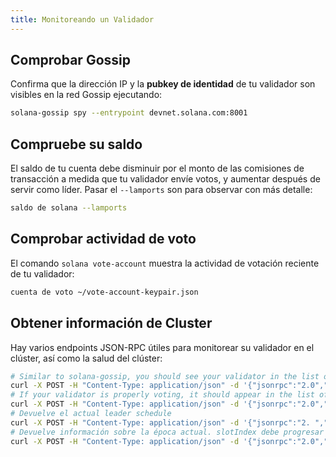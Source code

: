 ```yaml
---
title: Monitoreando un Validador
---
```


## Comprobar Gossip

Confirma que la dirección IP y la **pubkey de identidad** de tu validador son visibles en la red Gossip ejecutando:

```bash
solana-gossip spy --entrypoint devnet.solana.com:8001
```

## Compruebe su saldo

El saldo de tu cuenta debe disminuir por el monto de las comisiones de transacción a medida que tu validador envíe votos, y aumentar después de servir como líder. Pasar el `--lamports` son para observar con más detalle:

```bash
saldo de solana --lamports
```

## Comprobar actividad de voto

El comando `solana vote-account` muestra la actividad de votación reciente de tu validador:

```bash
cuenta de voto ~/vote-account-keypair.json
```

## Obtener información de Cluster

Hay varios endpoints JSON-RPC útiles para monitorear su validador en el clúster, así como la salud del clúster:

```bash
# Similar to solana-gossip, you should see your validator in the list of cluster nodes
curl -X POST -H "Content-Type: application/json" -d '{"jsonrpc":"2.0","id":1, "method":"getClusterNodes"}' http://devnet.solana.com
# If your validator is properly voting, it should appear in the list of `current` vote accounts. Si se activa, `stake` debería ser > 0
curl -X POST -H "Content-Type: application/json" -d '{"jsonrpc":"2.0","id":1, "method":"getVoteAccounts"}' http://devnet.solana. om
# Devuelve el actual leader schedule
curl -X POST -H "Content-Type: application/json" -d '{"jsonrpc":"2. ","id":1, "method":"getLeaderSchedule"}' http://devnet.solana.com
# Devuelve información sobre la época actual. slotIndex debe progresar en llamadas posteriores.
curl -X POST -H "Content-Type: application/json" -d '{"jsonrpc":"2.0","id":1, "method":"getEpochInfo"}' http://devnet.solana.com
```
